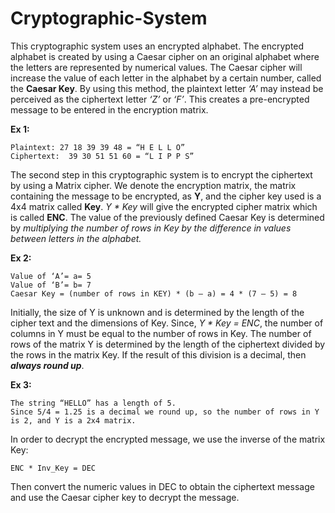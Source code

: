 # Cryptographic-System

This cryptographic system uses an encrypted alphabet. The encrypted alphabet is created by using a Caesar cipher on an original alphabet where the letters are represented by numerical values. The Caesar cipher will increase the value of each letter in the alphabet by a certain number, called the **Caesar Key**. By using this method, the plaintext letter *‘A’* may instead be perceived as the ciphertext letter *‘Z’* or *‘F’*. This creates a pre-encrypted message to be entered in the encryption matrix.

**Ex 1:** 
	
	Plaintext: 27 18 39 39 48 = “H E L L O”
	Ciphertext:  39 30 51 51 60 = “L I P P S”

The second step in this cryptographic system is to encrypt the ciphertext by using a Matrix cipher. We denote the encryption matrix, the matrix containing the message to be encrypted, as **Y**, and the cipher key used is a 4x4 matrix called **Key**. *Y * Key* will give the encrypted cipher matrix which is called **ENC**. The value of the previously defined Caesar Key is determined by *multiplying the number of rows in Key by the difference in values between letters in the alphabet.*

**Ex 2:**

	Value of ‘A’= a= 5 
	Value of ‘B’= b= 7
	Caesar Key = (number of rows in KEY) * (b – a) = 4 * (7 – 5) = 8 


Initially, the size of Y is unknown and is determined by the length of the cipher text and the dimensions of Key. Since, *Y * Key = ENC*, the number of columns in Y must be equal to the number of rows in Key. The number of rows of the matrix Y is determined by the length of the ciphertext divided by the rows in the matrix Key. If the result of this division is a decimal, then ***always round up***.


**Ex 3:**

	The string “HELLO” has a length of 5.
	Since 5/4 = 1.25 is a decimal we round up, so the number of rows in Y is 2, and Y is a 2x4 matrix.

In order to decrypt the encrypted message, we use the inverse of the matrix Key:

	ENC * Inv_Key = DEC

Then convert the numeric values in DEC to obtain the ciphertext message and use the Caesar cipher key to decrypt the message.
